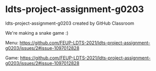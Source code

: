 # ldts-project-assignment-g0203
ldts-project-assignment-g0203 created by GitHub Classroom

We're making a snake game :)

Menu:
https://github.com/FEUP-LDTS-2021/ldts-project-assignment-g0203/issues/2#issue-1097012828

Game: 
https://github.com/FEUP-LDTS-2021/ldts-project-assignment-g0203/issues/2#issue-1097012828
